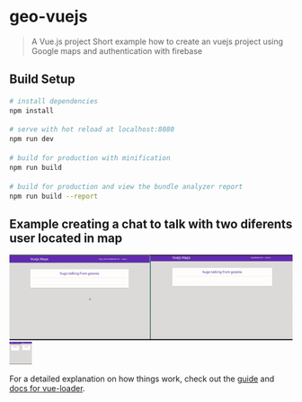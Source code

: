 # geo-vuejs

> A Vue.js project
> Short example how to create an vuejs project using Google maps and authentication with firebase

## Build Setup

``` bash
# install dependencies
npm install

# serve with hot reload at localhost:8080
npm run dev

# build for production with minification
npm run build

# build for production and view the bundle analyzer report
npm run build --report
```


## Example creating a chat to talk with two diferents user located in map
![](https://github.com/HugoOliveiraThor/vuejs-maps/blob/master/src/assets/readme/chatcrop.gif)
<img src="https://github.com/HugoOliveiraThor/vuejs-maps/blob/master/src/assets/readme/chatcrop.gif" width="40" height="40" />


For a detailed explanation on how things work, check out the [guide](http://vuejs-templates.github.io/webpack/) and [docs for vue-loader](http://vuejs.github.io/vue-loader).
